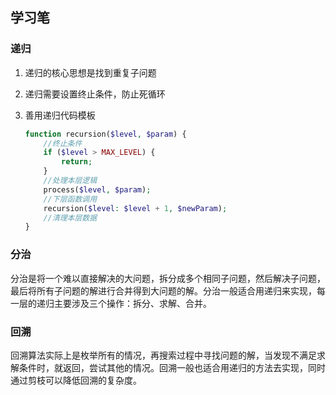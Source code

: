 ## 学习笔

### 递归

1. 递归的核心思想是找到重复子问题

2. 递归需要设置终止条件，防止死循环

3. 善用递归代码模板

   ```php
   function recursion($level, $param) {
       //终止条件
       if ($level > MAX_LEVEL) {
           return;
       }
       //处理本层逻辑
       process($level, $param);
       //下层函数调用
       recursion($level: $level + 1, $newParam);
       //清理本层数据
   }
   ```

   

### 分治

分治是将一个难以直接解决的大问题，拆分成多个相同子问题，然后解决子问题，最后将所有子问题的解进行合并得到大问题的解。分治一般适合用递归来实现，每一层的递归主要涉及三个操作：拆分、求解、合并。

### 回溯

回溯算法实际上是枚举所有的情况，再搜索过程中寻找问题的解，当发现不满足求解条件时，就返回，尝试其他的情况。回溯一般也适合用递归的方法去实现，同时通过剪枝可以降低回溯的复杂度。